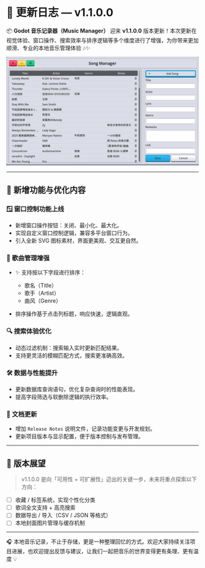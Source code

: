 # 📢 更新日志 — v1.1.0.0

📦 **Godot 音乐记录器（Music Manager）** 迎来 **v1.1.0.0** 版本更新！本次更新在视觉体验、窗口操作、搜索效率与排序逻辑等多个维度进行了增强，为你带来更加顺滑、专业的本地音乐管理体验 🎶✨

![Preview 1.1.0.0](./preview1.1.0.0.png)

---

## 🚀 新增功能与优化内容

### 🪟 窗口控制功能上线

* 新增窗口操作按钮：关闭、最小化、最大化。
* 实现自定义窗口控制逻辑，兼容多平台窗口行为。
* 引入全新 SVG 图标素材，界面更美观、交互更自然。

### 🎵 歌曲管理增强

* ✨ 支持按以下字段进行排序：

  * 歌名（Title）
  * 歌手（Artist）
  * 曲风（Genre）
* 排序操作基于点击列标题，响应快速，逻辑直观。

### 🔍 搜索体验优化

* 动态过滤机制：搜索输入实时更新匹配结果。
* 支持更灵活的模糊匹配方式，搜索更准确高效。

### 🛠️ 数据与性能提升

* 更新数据库查询语句，优化复杂查询时的性能表现。
* 提高字段筛选与软删除逻辑的执行效率。

### 📄 文档更新

* 增加 `Release Notes` 说明文件，记录功能变更与开发规划。
* 更新项目版本与显示配置，便于版本控制与发布管理。

---

## 🧭 版本展望

> v1.1.0.0 是向「可用性 + 可扩展性」迈出的关键一步，未来将重点探索以下方向：

* [ ] 收藏 / 标签系统，实现个性化分类
* [ ] 歌词全文支持 + 高亮搜索
* [ ] 数据导出 / 导入（CSV / JSON 等格式）
* [ ] 本地封面图片管理与缓存机制

---

🎧 本地音乐记录，不止于存储，更是一种整理回忆的方式。欢迎大家持续关注项目进展，也欢迎提出反馈与建议，让我们一起把音乐的世界变得更有条理、更有温度 💡
